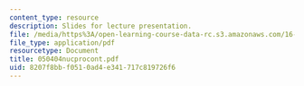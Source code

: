 ```yaml
---
content_type: resource
description: Slides for lecture presentation.
file: /media/https%3A/open-learning-course-data-rc.s3.amazonaws.com/16-422-human-supervisory-control-of-automated-systems-spring-2004/8207f8bbf0510ad4e341717c819726f6_050404nucprocont.pdf
file_type: application/pdf
resourcetype: Document
title: 050404nucprocont.pdf
uid: 8207f8bb-f051-0ad4-e341-717c819726f6
---
```

